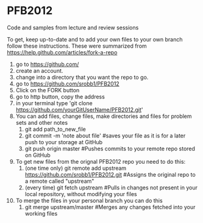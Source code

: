 PFB2012
=======

Code and samples from lecture and review sessions

To get, keep up-to-date and to add your own files to your own branch follow these instructions.
These were summarized from https://help.github.com/articles/fork-a-repo

1. go to https://github.com/
2. create an account.
3. change into a directory that you want the repo to go.
4. go to https://github.com/srobb1/PFB2012
5. Click on the FORK button
5. go to http button, copy the address
6. in your terminal type 'git clone https://github.com/yourGitUserName/PFB2012.git'
7. You can add files, change files, make directories and files for problem sets and other notes
	1. git add path_to_new_file
	2. git commit -m 'note about file' #saves your file as it is for a later push to your storage at GitHub
	3. git push origin master #Pushes commits to your remote repo stored on GitHub
8. To get new files from the orignal PFB2012 repo you need to do this:
	1. (one time only) git remote add upstream https://github.com/srobb1/PFB2012.git #Assigns the original repo to a remote called "upstream"
	2. (every time) git fetch upstream #Pulls in changes not present in your local repository, without modifying your files
9. To merge the files in your personal branch you can do this
	1. git merge upstream/master #Merges any changes fetched into your working files
